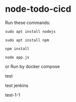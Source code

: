# node-todo-cicd

Run these commands:


`sudo apt install nodejs`


`sudo apt install npm`


`npm install`

`node app.js`

or Run by docker compose

test

test jenkins

test-1-1
